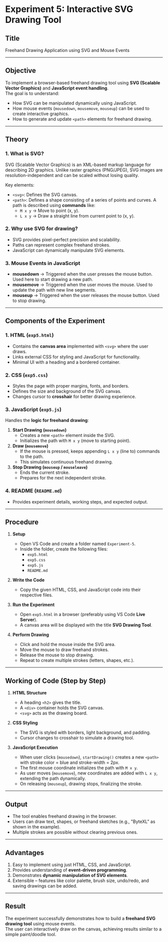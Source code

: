 # Experiment 5: Interactive SVG Drawing Tool

## Title
Freehand Drawing Application using SVG and Mouse Events

---

## Objective
To implement a browser-based freehand drawing tool using **SVG (Scalable Vector Graphics)** and **JavaScript event handling**.  
The goal is to understand:
- How SVG can be manipulated dynamically using JavaScript.
- How mouse events (`mousedown`, `mousemove`, `mouseup`) can be used to create interactive graphics.
- How to generate and update `<path>` elements for freehand drawing.

---

## Theory

### 1. What is SVG?
SVG (Scalable Vector Graphics) is an XML-based markup language for describing 2D graphics. Unlike raster graphics (PNG/JPEG), SVG images are resolution-independent and can be scaled without losing quality.

Key elements:
- `<svg>`: Defines the SVG canvas.
- `<path>`: Defines a shape consisting of a series of points and curves. A path is described using **commands** like:
  - `M x y` → Move to point (x, y).
  - `L x y` → Draw a straight line from current point to (x, y).

### 2. Why use SVG for drawing?
- SVG provides pixel-perfect precision and scalability.
- Paths can represent complex freehand strokes.
- JavaScript can dynamically manipulate SVG elements.

### 3. Mouse Events in JavaScript
- **mousedown** → Triggered when the user presses the mouse button. Used here to start drawing a new path.
- **mousemove** → Triggered when the user moves the mouse. Used to update the path with new line segments.
- **mouseup** → Triggered when the user releases the mouse button. Used to stop drawing.

---

## Components of the Experiment

### 1. HTML (`exp5.html`)
- Contains the **canvas area** implemented with `<svg>` where the user draws.
- Links external CSS for styling and JavaScript for functionality.
- Minimal UI with a heading and a bordered container.

### 2. CSS (`exp5.css`)
- Styles the page with proper margins, fonts, and borders.
- Defines the size and background of the SVG canvas.
- Changes cursor to **crosshair** for better drawing experience.

### 3. JavaScript (`exp5.js`)
Handles the **logic for freehand drawing**:
1. **Start Drawing (`mousedown`)**
   - Creates a new `<path>` element inside the SVG.
   - Initializes the path with `M x y` (move to starting point).
2. **Draw (`mousemove`)**
   - If the mouse is pressed, keeps appending `L x y` (line to) commands to the path.
   - This simulates continuous freehand drawing.
3. **Stop Drawing (`mouseup` / `mouseleave`)**
   - Ends the current stroke.
   - Prepares for the next independent stroke.

### 4. README (`README.md`)
- Provides experiment details, working steps, and expected output.

---

## Procedure

1. **Setup**
   - Open VS Code and create a folder named `Experiment-5`.
   - Inside the folder, create the following files:
     - `exp5.html`
     - `exp5.css`
     - `exp5.js`
     - `README.md`

2. **Write the Code**
   - Copy the given HTML, CSS, and JavaScript code into their respective files.

3. **Run the Experiment**
   - Open `exp5.html` in a browser (preferably using VS Code **Live Server**).
   - A canvas area will be displayed with the title **SVG Drawing Tool**.

4. **Perform Drawing**
   - Click and hold the mouse inside the SVG area.
   - Move the mouse to draw freehand strokes.
   - Release the mouse to stop drawing.
   - Repeat to create multiple strokes (letters, shapes, etc.).

---

## Working of Code (Step by Step)

1. **HTML Structure**
   - A heading `<h2>` gives the title.
   - A `<div>` container holds the SVG canvas.
   - `<svg>` acts as the drawing board.

2. **CSS Styling**
   - The SVG is styled with borders, light background, and padding.
   - Cursor changes to crosshair to simulate a drawing tool.

3. **JavaScript Execution**
   - When user clicks (`mousedown`), `startDrawing()` creates a new `<path>` with stroke color = blue and stroke-width = 2px.
   - The first mouse coordinate initializes the path with `M x y`.
   - As user moves (`mousemove`), new coordinates are added with `L x y`, extending the path dynamically.
   - On releasing (`mouseup`), drawing stops, finalizing the stroke.

---

## Output

- The tool enables freehand drawing in the browser.
- Users can draw text, shapes, or freehand sketches (e.g., "ByteXL" as shown in the example).
- Multiple strokes are possible without clearing previous ones.

---

## Advantages

1. Easy to implement using just HTML, CSS, and JavaScript.
2. Provides understanding of **event-driven programming**.
3. Demonstrates **dynamic manipulation of SVG elements**.
4. Extensible – features like color palette, brush size, undo/redo, and saving drawings can be added.

---

## Result

The experiment successfully demonstrates how to build a **freehand SVG drawing tool** using mouse events.  
The user can interactively draw on the canvas, achieving results similar to a simple paint/doodle tool.
